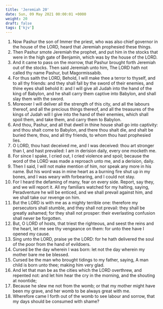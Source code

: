 ```yaml
---
title: 'Jeremiah 20'
date: Sun, 09 May 2021 00:00:01 +0000
weight: 20
draft: false
tags: ['kjv'] 
---
```


1. Now Pashur the son of Immer the priest, who was also chief governor in the house of the LORD, heard that Jeremiah prophesied these things.
2. Then Pashur smote Jeremiah the prophet, and put him in the stocks that were in the high gate of Benjamin, which was by the house of the LORD.
3. And it came to pass on the morrow, that Pashur brought forth Jeremiah out of the stocks. Then said Jeremiah unto him, The LORD hath not called thy name Pashur, but Magormissabib.
4. For thus saith the LORD, Behold, I will make thee a terror to thyself, and to all thy friends: and they shall fall by the sword of their enemies, and thine eyes shall behold it: and I will give all Judah into the hand of the king of Babylon, and he shall carry them captive into Babylon, and shall slay them with the sword.
5. Moreover I will deliver all the strength of this city, and all the labours thereof, and all the precious things thereof, and all the treasures of the kings of Judah will I give into the hand of their enemies, which shall spoil them, and take them, and carry them to Babylon.
6. And thou, Pashur, and all that dwell in thine house shall go into captivity: and thou shalt come to Babylon, and there thou shalt die, and shalt be buried there, thou, and all thy friends, to whom thou hast prophesied lies.
7. O LORD, thou hast deceived me, and I was deceived: thou art stronger than I, and hast prevailed: I am in derision daily, every one mocketh me.
8. For since I spake, I cried out, I cried violence and spoil; because the word of the LORD was made a reproach unto me, and a derision, daily.
9. Then I said, I will not make mention of him, nor speak any more in his name. But his word was in mine heart as a burning fire shut up in my bones, and I was weary with forbearing, and I could not stay.
10. For I heard the defaming of many, fear on every side. Report, say they, and we will report it. All my familiars watched for my halting, saying, Peradventure he will be enticed, and we shall prevail against him, and we shall take our revenge on him.
11. But the LORD is with me as a mighty terrible one: therefore my persecutors shall stumble, and they shall not prevail: they shall be greatly ashamed; for they shall not prosper: their everlasting confusion shall never be forgotten.
12. But, O LORD of hosts, that triest the righteous, and seest the reins and the heart, let me see thy vengeance on them: for unto thee have I opened my cause.
13. Sing unto the LORD, praise ye the LORD: for he hath delivered the soul of the poor from the hand of evildoers.
14. Cursed be the day wherein I was born: let not the day wherein my mother bare me be blessed.
15. Cursed be the man who brought tidings to my father, saying, A man child is born unto thee; making him very glad.
16. And let that man be as the cities which the LORD overthrew, and repented not: and let him hear the cry in the morning, and the shouting at noontide;
17. Because he slew me not from the womb; or that my mother might have been my grave, and her womb to be always great with me.
18. Wherefore came I forth out of the womb to see labour and sorrow, that my days should be consumed with shame?
